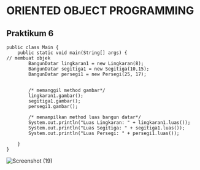 # ORIENTED OBJECT PROGRAMMING
## Praktikum 6

    public class Main {
        public static void main(String[] args) {
    // membuat objek
            BangunDatar lingkaran1 = new Lingkaran(8);
            BangunDatar segitiga1 = new Segitiga(10,15);
            BangunDatar persegi1 = new Persegi(25, 17);


            /* memanggil method gambar*/
            lingkaran1.gambar();
            segitiga1.gambar();
            persegi1.gambar();

            /* menampilkan method luas bangun datar*/
            System.out.println("Luas Lingkaran: " + lingkaran1.luas());
            System.out.println("Luas Segitiga: " + segitiga1.luas());
            System.out.println("Luas Persegi: " + persegi1.luas());

        }
    }
![Screenshot (19)](https://user-images.githubusercontent.com/115928747/205178255-e85ca2f6-5629-48db-a6a6-04b8d3450fca.png)
